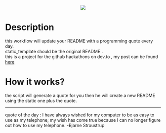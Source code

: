 <div align="center">
<img src="./images/logo.png" align="center" />
</div> 

# Description

this workflow will update your README with a programming quote every day.<br>
static_template should be the original README . <br>
this is a project for the github hackathons on dev.to , my post can be found [here](https://dev.to/elkhatibomar/generate-programming-quotes-in-readme-every-day-2g56)

# How it works?

the script will generate a quote for you then he will create a new README using the static one plus the quote.
***

quote of the day :
I have always wished for my computer to be as easy to use as my telephone; my wish has come true because I can no longer figure out how to use my telephone. -Bjarne Stroustrup
